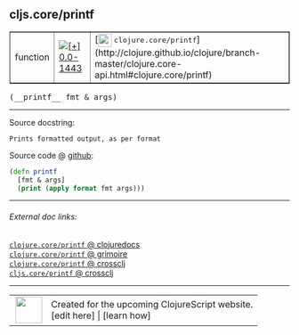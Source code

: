 ## cljs.core/printf



 <table border="1">
<tr>
<td>function</td>
<td><a href="https://github.com/cljsinfo/cljs-api-docs/tree/0.0-1443"><img valign="middle" alt="[+] 0.0-1443" title="Added in 0.0-1443" src="https://img.shields.io/badge/+-0.0--1443-lightgrey.svg"></a> </td>
<td>
[<img height="24px" valign="middle" src="http://i.imgur.com/1GjPKvB.png"> <samp>clojure.core/printf</samp>](http://clojure.github.io/clojure/branch-master/clojure.core-api.html#clojure.core/printf)
</td>
</tr>
</table>


 <samp>
(__printf__ fmt & args)<br>
</samp>

---





Source docstring:

```
Prints formatted output, as per format
```


Source code @ [github](https://github.com/clojure/clojurescript/blob/r1513/src/cljs/cljs/core.cljs#L6348-L6351):

```clj
(defn printf
  [fmt & args]
  (print (apply format fmt args)))
```

<!--
Repo - tag - source tree - lines:

 <pre>
clojurescript @ r1513
└── src
    └── cljs
        └── cljs
            └── <ins>[core.cljs:6348-6351](https://github.com/clojure/clojurescript/blob/r1513/src/cljs/cljs/core.cljs#L6348-L6351)</ins>
</pre>

-->

---



###### External doc links:

[`clojure.core/printf` @ clojuredocs](http://clojuredocs.org/clojure.core/printf)<br>
[`clojure.core/printf` @ grimoire](http://conj.io/store/v1/org.clojure/clojure/1.7.0-beta3/clj/clojure.core/printf/)<br>
[`clojure.core/printf` @ crossclj](http://crossclj.info/fun/clojure.core/printf.html)<br>
[`cljs.core/printf` @ crossclj](http://crossclj.info/fun/cljs.core.cljs/printf.html)<br>

---

 <table>
<tr><td>
<img valign="middle" align="right" width="48px" src="http://i.imgur.com/Hi20huC.png">
</td><td>
Created for the upcoming ClojureScript website.<br>
[edit here] | [learn how]
</td></tr></table>

[edit here]:https://github.com/cljsinfo/cljs-api-docs/blob/master/cljsdoc/cljs.core_printf.cljsdoc
[learn how]:https://github.com/cljsinfo/cljs-api-docs/wiki/cljsdoc-files

<!--

This information was too distracting to show to readers, but I'll leave it
commented here since it is helpful to:

- pretty-print the data used to generate this document
- and show how to retrieve that data



The API data for this symbol:

```clj
{:ns "cljs.core",
 :name "printf",
 :signature ["[fmt & args]"],
 :history [["+" "0.0-1443"]],
 :type "function",
 :full-name-encode "cljs.core_printf",
 :source {:code "(defn printf\n  [fmt & args]\n  (print (apply format fmt args)))",
          :title "Source code",
          :repo "clojurescript",
          :tag "r1513",
          :filename "src/cljs/cljs/core.cljs",
          :lines [6348 6351]},
 :full-name "cljs.core/printf",
 :clj-symbol "clojure.core/printf",
 :docstring "Prints formatted output, as per format"}

```

Retrieve the API data for this symbol:

```clj
;; from Clojure REPL
(require '[clojure.edn :as edn])
(-> (slurp "https://raw.githubusercontent.com/cljsinfo/cljs-api-docs/catalog/cljs-api.edn")
    (edn/read-string)
    (get-in [:symbols "cljs.core/printf"]))
```

-->
